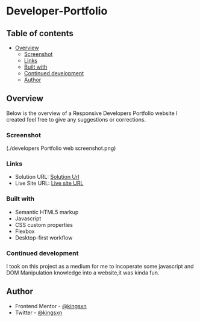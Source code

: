 # Developer-Portfolio

## Table of contents

- [Overview](#overview)
  - [Screenshot](#screenshot)
  - [Links](#links)
  - [Built with](#built-with)
  - [Continued development](#continued-development)
  - [Author](#author)


## Overview
Below is the overview of a Responsive Developers Portfolio website I created feel free to give any suggestions or corrections.

### Screenshot

(./developers Portfolio web screenshot.png)

### Links

- Solution URL: [Solution Url]([https://your-solution-url.com](https://github.com/Kingsxn/Developer-Portfolio.git))
- Live Site URL: [Live site URL]([https://your-live-site-url.com](https://kingsxn.github.io/Developer-Portfolio/))

### Built with

- Semantic HTML5 markup
- Javascript
- CSS custom properties
- Flexbox
- Desktop-first workflow

### Continued development

I took on this project as a medium for me to incoperate some javascript and DOM Manipulation knowledge into a website,it was kinda fun.

## Author
- Frontend Mentor - [@kingsxn](https://www.frontendmentor.io/profile/Kingsxn)
- Twitter - [@kingsxn](https://twitter.com/kvngfx)
